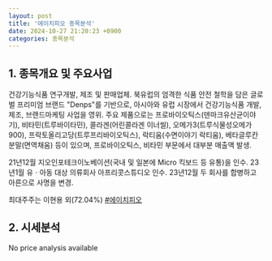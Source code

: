 ```yaml
---
layout: post
title: '에이치피오 종목분석'
date: 2024-10-27 21:20:23 +0900
categories: 종목분석
---
```


## 1. 종목개요 및 주요사업

건강기능식품 연구개발, 제조 및 판매업체. 북유럽의 엄격한 식품 안전 철학을 담은 글로벌 프리미엄 브랜드 "Denps"를 기반으로, 아시아와 유럽 시장에서 건강기능식품 개발, 제조, 브랜드마케팅 사업을 영위. 주요 제품으로는 프로바이오틱스(덴마크유산균이야기), 비타민(트루바이타민), 콜라겐(어린콜라겐 이너씰), 오메가3(트루식물성오메가900), 프락토올리고당(트루프리바이오틱스), 락티움(수면이야기 락티움), 베타글루칸 분말(면역채움) 등이 있으며, 프로바이오틱스, 비타민 부문에서 대부분 매출액 발생.

21년12월 지오인포테크이노베이션(국내 및 일본에 Micro 킥보드 등 유통)을 인수. 23년1월 유ㆍ아동 대상 의류회사 아프리콧스튜디오 인수. 23년12월 두 회사를 합병하고 아른으로 사명을 변경.

최대주주는 이현용 외(72.04%)
[#에이치피오](#)

## 2. 시세분석

No price analysis available
